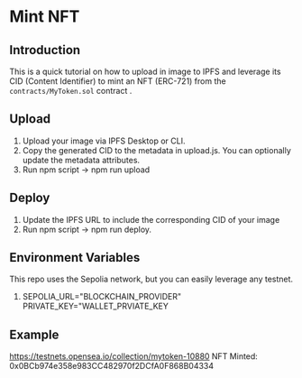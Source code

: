 # Mint NFT

## Introduction

This is a quick tutorial on how to upload in image to IPFS and leverage its CID (Content Identifier) to mint an NFT (ERC-721) from the `contracts/MyToken.sol` contract .

## Upload

1. Upload your image via IPFS Desktop or CLI.
2. Copy the generated CID to the metadata in upload.js. You can optionally update the metadata attributes.
3. Run npm script -> npm run upload

## Deploy

1. Update the IPFS URL to include the corresponding CID of your image
2. Run npm script -> npm run deploy.

## Environment Variables

This repo uses the Sepolia network, but you can easily leverage any testnet.

1. SEPOLIA_URL="BLOCKCHAIN_PROVIDER"
   PRIVATE_KEY="WALLET_PRVIATE_KEY

## Example

https://testnets.opensea.io/collection/mytoken-10880
NFT Minted: 0x0BCb974e358e983CC482970f2DCfA0F868B04334
